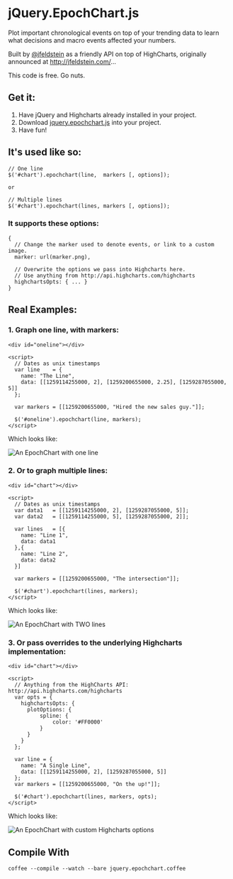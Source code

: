 jQuery.EpochChart.js
====================

Plot important chronological events on top of your trending data to learn what decisions and macro events affected your numbers. 

Built by [@jfeldstein](http://twitter.com/jfeldstein) as a friendly API on top of HighCharts, originally announced at http://jfeldstein.com/...

This code is free. Go nuts. 

## Get it: 

1. Have jQuery and Highcharts already installed in your project.
2. Download [jquery.epochchart.js](https://raw.github.com/jfeldstein/jQuery.EpochChart.js/master/jquery.epochchart.js) into your project.
3. Have fun!

## It's used like so: 
  
    // One line
    $('#chart').epochchart(line,  markers [, options]);

    or 

    // Multiple lines
    $('#chart').epochchart(lines, markers [, options]);

### It supports these options: 

    {
      // Change the marker used to denote events, or link to a custom image.
      marker: url(marker.png), 

      // Overwrite the options we pass into Highcharts here. 
      // Use anything from http://api.highcharts.com/highcharts
      highchartsOpts: { ... }
    }


## Real Examples: 

### 1. Graph one line, with markers:

    <div id="oneline"></div>

    <script>
      // Dates as unix timestamps
      var line    = {
        name: "The Line",
        data: [[1259114255000, 2], [1259200655000, 2.25], [1259287055000, 5]]
      };

      var markers = [[1259200655000, "Hired the new sales guy."]];

      $('#oneline').epochchart(line, markers);
    </script>

Which looks like: 

![An EpochChart with one line](https://raw.github.com/jfeldstein/jQuery.EpochChart.js/master/examples/images/basic.png "An EpochChart with one line")



### 2. Or to graph multiple lines: 

    <div id="chart"></div>

    <script>
      // Dates as unix timestamps
      var data1   = [[1259114255000, 2], [1259287055000, 5]];
      var data2   = [[1259114255000, 5], [1259287055000, 2]];
      
      var lines   = [{
        name: "Line 1",
        data: data1
      },{
        name: "Line 2",
        data: data2
      }]
      
      var markers = [[1259200655000, "The intersection"]];

      $('#chart').epochchart(lines, markers);
    </script>

Which looks like:

![An EpochChart with TWO lines](https://raw.github.com/jfeldstein/jQuery.EpochChart.js/master/examples/images/twolines.png "An EpochChart with TWO lines")



### 3. Or pass overrides to the underlying Highcharts implementation:

    <div id="chart"></div>

    <script>
      // Anything from the HighCharts API: http://api.highcharts.com/highcharts
      var opts = {
        highchartsOpts: {
          plotOptions: {
              spline: {
                  color: '#FF0000'
              }
          }
        }
      };

      var line = {
        name: "A Single Line",
        data: [[1259114255000, 2], [1259287055000, 5]]
      };
      var markers = [[1259200655000, "On the up!"]];

      $('#chart').epochchart(lines, markers, opts);
    </script>

Which looks like: 

![An EpochChart with custom Highcharts options](https://raw.github.com/jfeldstein/jQuery.EpochChart.js/master/examples/images/customcolor.png "An EpochChart with custom Highcharts options")



## Compile With

`coffee --compile --watch --bare jquery.epochchart.coffee`

